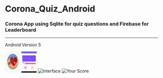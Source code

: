 # Corona_Quiz_Android
### Corona App using Sqlite for quiz questions and Firebase for Leaderboard
------------------------------------------------------------------------------------
Android Version 5 


<div>
<img src="https://github.com/Mina-Sameh55/Corona-test/blob/main/Screen/mann.jpeg" alt="Category" width="50" height="70" />
<img src="https://github.com/Mina-Sameh55/Corona-test/blob/main/Screen/trr.png" alt="Category" width="50" height="70" />
<img src="Screens/Quiz Interface.png" alt="Interface" width="280" height="500"/>
<img src="Screens/Score Display.png" alt="Your Score" width="280" height="500"/>

</div>


[intro]: https://github.com/Mina-Sameh55/Corona-test/blob/main/Screen/trr.png 